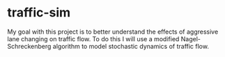 # traffic-sim

My goal with this project is to better understand the effects of aggressive lane changing on traffic flow. To do this I will use a modified Nagel-Schreckenberg algorithm to model stochastic dynamics of traffic flow.

